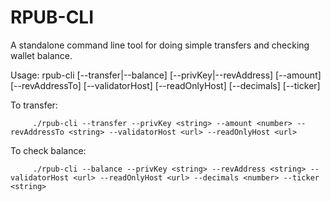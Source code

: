 # RPUB-CLI

A standalone command line tool for doing simple transfers and checking wallet balance.

Usage: rpub-cli [--transfer|--balance] [--privKey|--revAddress] [--amount] [--revAddressTo] [--validatorHost] [--readOnlyHost] [--decimals] [--ticker]

To transfer:
```
     ./rpub-cli --transfer --privKey <string> --amount <number> --revAddressTo <string> --validatorHost <url> --readOnlyHost <url>
```
To check balance:
```
     ./rpub-cli --balance --privKey <string> --revAddress <string> --validatorHost <url> --readOnlyHost <url> --decimals <number> --ticker <string>
```